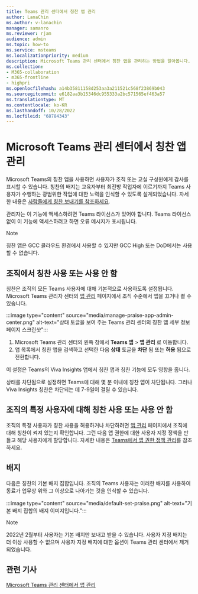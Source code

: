 ```yaml
---
title: Teams 관리 센터에서 칭찬 앱 관리
author: LanaChin
ms.author: v-lanachin
manager: samanro
ms.reviewer: rjam
audience: admin
ms.topic: how-to
ms.service: msteams
ms.localizationpriority: medium
description: Microsoft Teams 관리 센터에서 칭찬 앱을 관리하는 방법을 알아봅니다.
ms.collection:
- M365-collaboration
- m365-frontline
- highpri
ms.openlocfilehash: a14b35811158d253aa3a211521c568f23869b043
ms.sourcegitcommit: e6182aa3b15346dc955333a2bc571565ef463a57
ms.translationtype: MT
ms.contentlocale: ko-KR
ms.lasthandoff: 10/28/2022
ms.locfileid: "68784343"
---
```

# <a name="manage-the-praise-app-in-the-microsoft-teams-admin-center"></a>Microsoft Teams 관리 센터에서 칭찬 앱 관리

Microsoft Teams의 칭찬 앱을 사용하면 사용자가 조직 또는 교실 구성원에게 감사를 표시할 수 있습니다. 칭찬의 배지는 교육자부터 최전방 작업자에 이르기까지 Teams 사용자가 수행하는 광범위한 작업에 대한 노력을 인식할 수 있도록 설계되었습니다. 자세한 내용은 [사람들에게 칭찬 보내기를 참조하세요](https://support.microsoft.com/office/send-praise-to-people-50f26b47-565f-40fe-8642-5ca2a5ed261e).

관리자는 이 기능에 액세스하려면 Teams 라이선스가 있어야 합니다. Teams 라이선스 없이 이 기능에 액세스하려고 하면 오류 메시지가 표시됩니다.

> [!NOTE]
> 칭찬 앱은 GCC 클라우드 환경에서 사용할 수 있지만 GCC High 또는 DoD에서는 사용할 수 없습니다.

## <a name="enable-or-disable-praise-in-your-organization"></a>조직에서 칭찬 사용 또는 사용 안 함

칭찬은 조직의 모든 Teams 사용자에 대해 기본적으로 사용하도록 설정됩니다. Microsoft Teams 관리자 센터의 [앱 관리](manage-apps.md) 페이지에서 조직 수준에서 앱을 끄거나 켤 수 있습니다.

:::image type="content" source="media/manage-praise-app-admin-center.png" alt-text="상태 토글을 보여 주는 Teams 관리 센터의 칭찬 앱 세부 정보 페이지 스크린샷":::

1. Microsoft Teams 관리 센터의 왼쪽 창에서 **Teams 앱** > **앱 관리** 로 이동합니다.
2. 앱 목록에서 칭찬 앱을 검색하고 선택한 다음 **상태** 토글을 **차단** 됨 또는 **허용** 됨으로 전환합니다.

이 설정은 Teams의 Viva Insights 앱에서 칭찬 앱과 칭찬 기능에 모두 영향을 줍니다.

상태를 차단됨으로 설정하면 Teams에 대해 몇 분 이내에 칭찬 앱이 차단됩니다. 그러나 Viva Insights 칭찬은 차단되는 데 7-9일이 걸릴 수 있습니다.

## <a name="enable-or-disable-praise-for-specific-users-in-your-organization"></a>조직의 특정 사용자에 대해 칭찬 사용 또는 사용 안 함

조직의 특정 사용자가 칭찬 사용을 허용하거나 차단하려면 [앱 관리](manage-apps.md) 페이지에서 조직에 대해 칭찬이 켜져 있는지 확인합니다. 그런 다음 앱 권한에 대한 사용자 지정 정책을 만들고 해당 사용자에게 할당합니다. 자세한 내용은 [Teams에서 앱 권한 정책 관리](teams-app-permission-policies.md)를 참조하세요.

## <a name="badges"></a>배지

다음은 칭찬의 기본 배지 집합입니다. 조직의 Teams 사용자는 이러한 배지를 사용하여 동료가 업무상 위와 그 이상으로 나아가는 것을 인식할 수 있습니다.

:::image type="content" source="media/default-set-praise.png" alt-text="기본 배지 집합의 배지 이미지입니다.":::

> [!NOTE]
> 2022년 2월부터 사용자는 기본 배지만 보내고 받을 수 있습니다. 사용자 지정 배지는 더 이상 사용할 수 없으며 사용자 지정 배지에 대한 옵션이 Teams 관리 센터에서 제거되었습니다.

## <a name="related-articles"></a>관련 기사

[Microsoft Teams 관리 센터에서 앱 관리](manage-apps.md)
